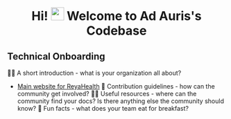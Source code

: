 <h1 align="center">Hi! <img src="https://media.giphy.com/media/hvRJCLFzcasrR4ia7z/giphy.gif" width="30px"> Welcome to Ad Auris's Codebase</h1>


## Technical Onboarding

🙋‍♀️ A short introduction - what is your organization all about?
- [Main website for ReyaHealth](https://www.reyahealth.ca)
🌈 Contribution guidelines - how can the community get involved?
👩‍💻 Useful resources - where can the community find your docs? Is there anything else the community should know?
🍿 Fun facts - what does your team eat for breakfast?

